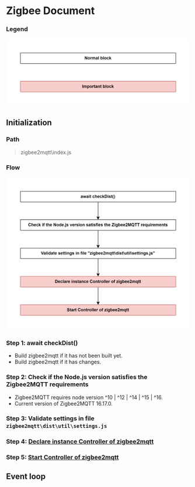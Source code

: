 # Zigbee Document

### Legend
<img src="images/legend.png" width="550"/>

## Initialization

### Path
> zigbee2mqtt\index.js

### Flow
<img src="images/README.js.png" width="550"/>

### Step 1: await checkDist()
- Build zigbee2mqtt if it has not been built yet.
- Build zigbee2mqtt if it has changes.

### Step 2: Check if the Node.js version satisfies the Zigbee2MQTT requirements
- Zigbee2MQTT requires node version ^10 | ^12 | ^14 | ^15 | ^16.
- Current version of Zigbee2MQTT 16.17.0.

### Step 3: Validate settings in file `zigbee2mqtt\dist\util\settings.js`

### Step 4: [Declare instance Controller of zigbee2mqtt](sub_flow/4_declare_instance_controller_of_zigbee2mqtt.md)

### Step 5: [Start Controller of zigbee2mqtt](sub_flow/5_start_controller_of_zigbee2mqtt.md)

## Event loop